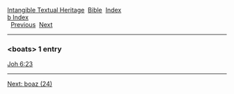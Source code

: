 [Intangible Textual Heritage](../../index)  [Bible](../index) 
[Index](index)   
[b Index](_b_)  
  [Previous](c01549)  [Next](c01551) 

------------------------------------------------------------------------

### &lt;boats&gt; 1 entry

[Joh 6:23](../kjv/joh006.htm#023)  

------------------------------------------------------------------------

[Next: boaz (24)](c01551)
